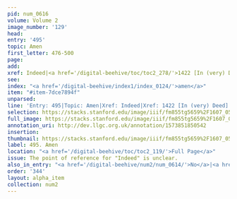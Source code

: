 ```yaml
---
pid: num_0616
volume: Volume 2
image_number: '129'
head: 
entry: '495'
topic: Amen
first_letter: 476-500
page: 
add: 
xref: Indeed|<a href='/digital-beehive/toc/toc2_278/'>1422 [In (very) Deed]</a>
see: 
index: "<a href='/digital-beehive/index1/index_0124/'>amen</a>"
item: "#item-7dce7894f"
unparsed: 
line: 'Entry: 495|Topic: Amen|Xref: Indeed|Xref: 1422 [In (very) Deed]|Index: amen|#item-7dce7894f'
selection: https://stacks.stanford.edu/image/iiif/fm855tg5659%2F1607_0596/340,4849,2420,180/full/0/default.jpg
full_image: https://stacks.stanford.edu/image/iiif/fm855tg5659%2F1607_0596/full/full/0/default.jpg
annotation_uri: http://dev.llgc.org.uk/annotation/1573851850542
insertion: 
thumbnail: https://stacks.stanford.edu/image/iiif/fm855tg5659%2F1607_0596/340,4849,600,180/250,/0/default.jpg
label: 495. Amen
location: "<a href='/digital-beehive/toc/toc2_119/'>Full Page</a>"
issue: The point of reference for "Indeed" is unclear.
also_in_entry: "<a href='/digital-beehive/num2/num_0614/'>No</a>|<a href='/digital-beehive/num2/num_0615/'>Yes</a>"
order: '344'
layout: alpha_item
collection: num2
---
```

